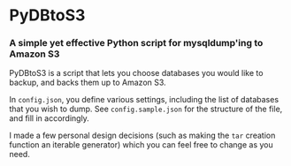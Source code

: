 # PyDBtoS3
### A simple yet effective Python script for mysqldump'ing to Amazon S3

PyDBtoS3 is a script that lets you choose databases you would like to backup, and backs them up to Amazon S3.

In `config.json`, you define various settings, including the list of databases that you wish to dump. See `config.sample.json` for the structure of the file, and fill in accordingly.

I made a few personal design decisions (such as making the `tar` creation function an iterable generator) which you can feel free to change as you need.